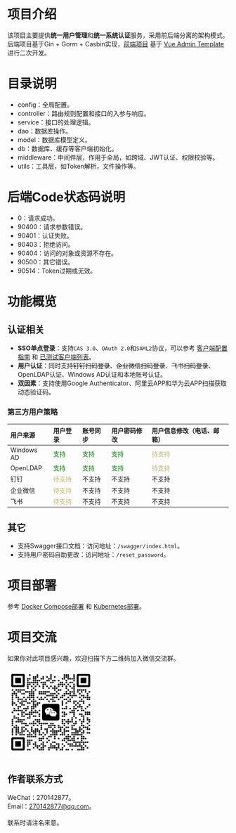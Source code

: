 # 项目介绍
该项目主要提供**统一用户管理**和**统一系统认证**服务，采用前后端分离的架构模式。后端项目基于Gin + Gorm + Casbin实现，[前端项目](https://github.com/yuyan075500/ops-web "前端项目") 基于 [Vue Admin Template](https://github.com/PanJiaChen/vue-admin-template "Vue Admin Template") 进行二次开发。
# 目录说明
* config：全局配置。
* controller：路由规则配置和接口的入参与响应。
* service：接口的处理逻辑。
* dao：数据库操作。
* model：数据库模型定义。
* db：数据库、缓存等客户端初始化。
* middleware：中间件层，作用于全局，如跨域、JWT认证、权限校验等。
* utils：工具层，如Token解析，文件操作等。
# 后端Code状态码说明
* 0：请求成功。
* 90400：请求参数错误。
* 90401：认证失败。
* 90403：拒绝访问。
* 90404：访问的对象或资源不存在。
* 90500：其它错误。
* 90514：Token过期或无效。
# 功能概览
## 认证相关
* **SSO单点登录**：支持`CAS 3.0`、`OAuth 2.0`和`SAML2`协议，可以参考 [客户端配置指南](https://github.com/yuyan075500/ops-api/blob/main/deploy/sso.md "配置指南") 和 [已测试客户端列表](https://github.com/yuyan075500/ops-api/blob/main/deploy/sso.md#%E5%B7%B2%E6%B5%8B%E8%AF%95%E9%80%9A%E8%BF%87%E7%9A%84%E5%AE%A2%E6%88%B7%E7%AB%AF "客户端列表")。
* **用户认证**：同时支持~~钉钉扫码登录~~、~~企业微信扫码登录~~、~~飞书扫码登录~~、OpenLDAP认证、Windows AD认证和本地账号认证。
* **双因素**：支持使用Google Authenticator、阿里云APP和华为云APP扫描获取动态验证码。
### 第三方用户策略
| 用户来源       | 用户登录                                     | 账号同步                                  | 用户密码修改                                | 用户信息修改（电话、邮箱）                            |
|:-----------|:-----------------------------------------|:--------------------------------------|:--------------------------------------|:-----------------------------------------|
| Windows AD | <span style="color: green;">支持</span>    | <span style="color: green;">支持</span> | <span style="color: green;">支持</span> | <span style="color: #BDB76B;">待支持</span> |
| OpenLDAP   | <span style="color: green;">支持</span>    | <span style="color: green;">支持</span> | <span style="color: green;">支持</span> | <span style="color: #BDB76B;">待支持</span> |
| 钉钉         | <span style="color: #BDB76B;">待支持</span> | 不支持                                   | 不支持                                   | 不支持                                      |
| 企业微信       | <span style="color: #BDB76B;">待支持</span> | 不支持                                   | 不支持                                   | 不支持                                      |
| 飞书         | <span style="color: #BDB76B;">待支持</span> | 不支持                                   | 不支持                                   | 不支持                                      |
## 其它
* 支持Swagger接口文档：访问地址：`/swagger/index.html`。
* 支持用户密码自助更改：访问地址：`/reset_password`。
# 项目部署
参考 [Docker Compose部署](https://github.com/yuyan075500/ops-api/blob/main/deploy/deploy.md#docker-compose%E9%83%A8%E7%BD%B2 "docker-compose部署") 和 [Kubernetes部署](https://github.com/yuyan075500/ops-api/blob/main/deploy/deploy.md#kubernetes%E9%83%A8%E7%BD%B2%E7%94%9F%E7%8E%AF%E5%A2%83%E7%8E%AF%E5%A2%83%E6%8E%A8%E8%8D%90 "Kubernetes部署")。
# 项目交流
如果你对此项目感兴趣，欢迎扫描下方二维码加入微信交流群。  
<br>
<img src="deploy/sso_example/img/wechat.png" alt="img" width="200" height="200"/>
## 作者联系方式
WeChat：270142877。  
Email：270142877@qq.com。  
<br>
联系时请注名来意。